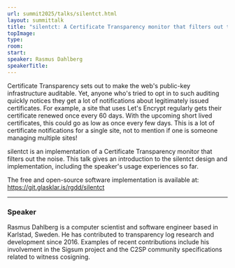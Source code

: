 ```yaml
---
url: summit2025/talks/silentct.html
layout: summittalk
title: "silentct: A Certificate Transparency monitor that filters out the noise"
topImage:
type:
room:
start:
speaker: Rasmus Dahlberg
speakerTitle:
---
```


<div class="font-google font-medium">

Certificate Transparency sets out to make the web's public-key infrastructure
auditable.  Yet, anyone who's tried to opt in to such auditing quickly notices
they get a lot of notifications about legitimately issued certificates.  For
example, a site that uses Let's Encrypt regularly gets their certificate renewed
once every 60 days.  With the upcoming short lived certificates, this could go
as low as once every few days.  This is a lot of certificate notifications for a
single site, not to mention if one is someone managing multiple sites!

silentct is an implementation of a Certificate Transparency monitor that filters
out the noise.  This talk gives an introduction to the silentct design and
implementation, including the speaker's usage experiences so far.

The free and open-source software implementation is available at:
https://git.glasklar.is/rgdd/silentct

---

### Speaker

Rasmus Dahlberg is a computer scientist and software engineer based in Karlstad,
Sweden. He has contributed to transparency log research and development since
2016. Examples of recent contributions include his involvement in the Sigsum
project and the C2SP community specifications related to witness cosigning.

</div>
